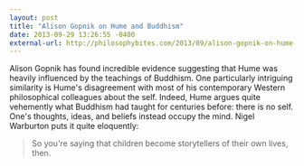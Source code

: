 ```yaml
---
layout: post
title: "Alison Gopnik on Hume and Buddhism"
date: 2013-09-29 13:26:55 -0400
external-url: http://philosophybites.com/2013/09/alison-gopnik-on-hume-and-buddhism.html
---
```


Alison Gopnik has found incredible evidence suggesting that Hume was heavily
influenced by the teachings of Buddhism. One particularly intriguing similarity
is Hume's disagreement with most of his contemporary Western philosophical
colleagues about the self. Indeed, Hume argues quite vehemently what Buddhism
had taught for centuries before: there is no self. One's thoughts, ideas, and
beliefs instead occupy the mind. Nigel Warburton puts it quite eloquently:

> So you're saying that children become storytellers of their own lives, then.
